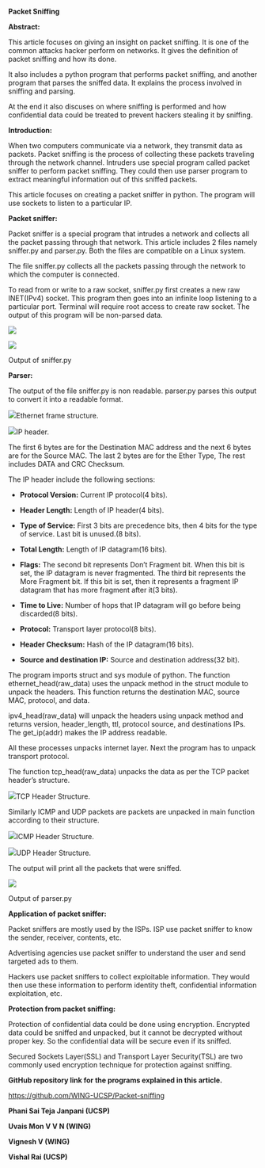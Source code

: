 **<span class="underline">Packet Sniffing</span>**

<span class="underline"></span>

**<span class="underline">Abstract:</span>**

This article focuses on giving an insight on packet sniffing. It is one
of the common attacks hacker perform on networks. It gives the
definition of packet sniffing and how its done.

It also includes a python program that performs packet sniffing, and
another program that parses the sniffed data. It explains the process
involved in sniffing and parsing.

<span class="underline"></span>

At the end it also discuses on where sniffing is performed and how
confidential data could be treated to prevent hackers stealing it by
sniffing.

<span class="underline"></span>

**<span class="underline">Introduction:</span>**

When two computers communicate via a network, they transmit data as
packets. Packet sniffing is the process of collecting these packets
traveling through the network channel. Intruders use special program
called packet sniffer to perform packet sniffing. They could then use
parser program to extract meaningful information out of this sniffed
packets.

This article focuses on creating a packet sniffer in python. The program
will use sockets to listen to a particular IP.

**<span class="underline">Packet sniffer:</span>**

Packet sniffer is a special program that intrudes a network and collects
all the packet passing through that network. This article includes 2
files namely sniffer.py and parser.py. Both the files are compatible on
a Linux system.

The file sniffer.py collects all the packets passing through the network
to which the computer is connected.

To read from or write to a raw socket, sniffer.py first creates a new
raw INET(IPv4) socket. This program then goes into an infinite loop
listening to a particular port. Terminal will require root access to
create raw socket. The output of this program will be non-parsed data.

![](media/image1.png)

![](media/image2.png)

Output of sniffer.py

<span class="underline"></span>

**<span class="underline">Parser:</span>**

The output of the file sniffer.py is non readable. parser.py parses this
output to convert it into a readable format.

![](media/image3.png)Ethernet frame structure.

![](media/image4.png)IP header.

The first 6 bytes are for the Destination MAC address and the next 6
bytes are for the Source MAC. The last 2 bytes are for the Ether Type,
The rest includes DATA and CRC Checksum.

The IP header include the following sections:

  - **Protocol Version:** Current IP protocol(4 bits).

  - **Header Length:** Length of IP header(4 bits).

  - **Type of Service:** First 3 bits are precedence bits, then 4 bits
    for the type of service. Last bit is unused.(8 bits).

  - **Total Length:** Length of IP datagram(16 bits).

  - **Flags:** The second bit represents Don’t Fragment bit. When this
    bit is set, the IP datagram is never fragmented. The third bit
    represents the More Fragment bit. If this bit is set, then it
    represents a fragment IP datagram that has more fragment after it(3
    bits).

  - **Time to Live:** Number of hops that IP datagram will go before
    being discarded(8 bits).

  - **Protocol:** Transport layer protocol(8 bits).

  - **Header Checksum:** Hash of the IP datagram(16 bits).

  - **Source and destination IP:** Source and destination address(32
    bit).

The program imports struct and sys module of python. The function
ethernet\_head(raw\_data) uses the unpack method in the struct module to
unpack the headers. This function returns the destination MAC, source
MAC, protocol, and data.

ipv4\_head(raw\_data) will unpack the headers using unpack method and
returns version, header\_length, ttl, protocol source, and destinations
IPs. The get\_ip(addr) makes the IP address readable.

All these processes unpacks internet layer. Next the program has to
unpack transport protocol.

The function tcp\_head(raw\_data) unpacks the data as per the TCP packet
header’s structure.

![](media/image5.png)TCP Header Structure.

Similarly ICMP and UDP packets are packets are unpacked in main function
according to their structure.

![](media/image6.png)ICMP Header Structure.

![](media/image7.png)UDP Header Structure.

The output will print all the packets that were sniffed.

![](media/image8.png)

Output of parser.py

<span class="underline"></span>

**<span class="underline">Application of packet sniffer:</span>**

Packet sniffers are mostly used by the ISPs. ISP use packet sniffer to
know the sender, receiver, contents, etc.

Advertising agencies use packet sniffer to understand the user and send
targeted ads to them.

Hackers use packet sniffers to collect exploitable information. They
would then use these information to perform identity theft, confidential
information exploitation, etc.

<span class="underline"></span>

<span class="underline"></span>

<span class="underline"></span>

<span class="underline"></span>

**<span class="underline">Protection from packet sniffing:</span>**

Protection of confidential data could be done using encryption.
Encrypted data could be sniffed and unpacked, but it cannot be decrypted
without proper key. So the confidential data will be secure even if its
sniffed.

Secured Sockets Layer(SSL) and Transport Layer Security(TSL) are two
commonly used encryption technique for protection against sniffing.

**<span class="underline">GitHub repository link for the programs
explained in this article.</span>**

<https://github.com/WING-UCSP/Packet-sniffing>

**Phani Sai Teja Janpani (UCSP)**

**Uvais Mon V V N (WING)**

**Vignesh V (WING)**

**Vishal Rai (UCSP)**
